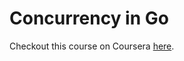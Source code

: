 # Concurrency in Go
Checkout this course on Coursera [here](https://www.coursera.org/learn/golang-concurrency?specialization=google-golang).
